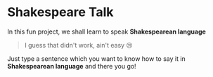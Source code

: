 # Shakespeare Talk 
In this fun project, we shall learn to speak **Shakespearean language** <br />
>I guess that didn't work, ain't easy 😢<br />
>
Just type a sentence which you want to know how to say it in **Shakespearean language** and there you go!
